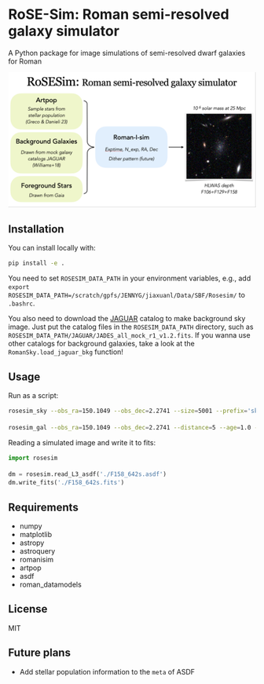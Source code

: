 # RoSE-Sim: Roman semi-resolved galaxy simulator

A Python package for image simulations of semi-resolved dwarf galaxies for Roman

<!-- insert demo.png  -->
![Concept of Rosesim](demo.png)

## Installation

You can install locally with:
```bash
pip install -e .
```
You need to set `ROSESIM_DATA_PATH` in your environment variables, e.g., add `export ROSESIM_DATA_PATH=/scratch/gpfs/JENNYG/jiaxuanl/Data/SBF/Rosesim/` to `.bashrc`.

You also need to download the [JAGUAR](https://fenrir.as.arizona.edu/jaguar/download_jaguar_files.html) catalog to make background sky image. Just put the catalog files in the `ROSESIM_DATA_PATH` directory, such as `ROSESIM_DATA_PATH/JAGUAR/JADES_all_mock_r1_v1.2.fits`. If you wanna use other catalogs for background galaxies, take a look at the `RomanSky.load_jaguar_bkg` function!

## Usage

Run as a script:
```bash
rosesim_sky --obs_ra=150.1049 --obs_dec=2.2741 --size=5001 --prefix='sky_jaguar_trilegal' --exptime=642 --filters="['F106', 'F129', 'F158']" --seed=42 --include_bkg=True --include_star=True --exptime=642 --psf_fov_arcsec=10

rosesim_gal --obs_ra=150.1049 --obs_dec=2.2741 --distance=5 --age=1.0 --log_m_star=4 --exptime=642
```


Reading a simulated image and write it to fits:
```python
import rosesim

dm = rosesim.read_L3_asdf('./F158_642s.asdf')
dm.write_fits('./F158_642s.fits')
```


## Requirements
- numpy
- matplotlib
- astropy
- astroquery
- romanisim
- artpop
- asdf
- roman_datamodels

## License
MIT

## Future plans
- Add stellar population information to the `meta` of ASDF
